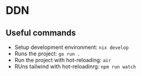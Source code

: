 # DDN

## Useful commands
- Setup development environment: `nix develop`
- Runs the project: `go run .`
- Run the project with hot-reloading: `air`
- RUns tailwind with hot-reloadinrg: `npm run watch`
